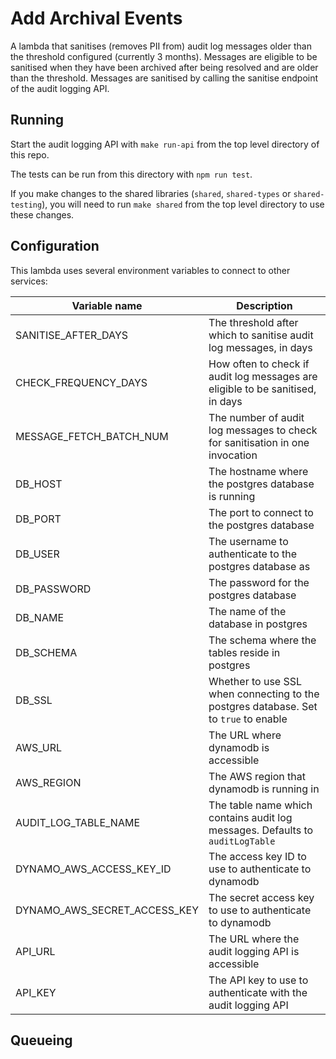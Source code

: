 # Add Archival Events

A lambda that sanitises (removes PII from) audit log messages older than the threshold configured (currently 3 months). Messages are eligible to be sanitised when they have been archived after being resolved and are older than the threshold. Messages are sanitised by calling the sanitise endpoint of the audit logging API.

## Running

Start the audit logging API with `make run-api` from the top level directory of this repo.

The tests can be run from this directory with `npm run test`.

If you make changes to the shared libraries (`shared`, `shared-types` or `shared-testing`), you will need to run `make shared` from the top level directory to use these changes.

## Configuration

This lambda uses several environment variables to connect to other services:

|Variable name|Description|
|-------------|-----------|
|SANITISE_AFTER_DAYS|The threshold after which to sanitise audit log messages, in days|
|CHECK_FREQUENCY_DAYS|How often to check if audit log messages are eligible to be sanitised, in days|
|MESSAGE_FETCH_BATCH_NUM|The number of audit log messages to check for sanitisation in one invocation|
|DB_HOST|The hostname where the postgres database is running|
|DB_PORT|The port to connect to the postgres database|
|DB_USER|The username to authenticate to the postgres database as|
|DB_PASSWORD|The password for the postgres database|
|DB_NAME|The name of the database in postgres|
|DB_SCHEMA|The schema where the tables reside in postgres|
|DB_SSL|Whether to use SSL when connecting to the postgres database. Set to `true` to enable|
|AWS_URL|The URL where dynamodb is accessible|
|AWS_REGION|The AWS region that dynamodb is running in|
|AUDIT_LOG_TABLE_NAME|The table name which contains audit log messages. Defaults to `auditLogTable`|
|DYNAMO_AWS_ACCESS_KEY_ID|The access key ID to use to authenticate to dynamodb|
|DYNAMO_AWS_SECRET_ACCESS_KEY|The secret access key to use to authenticate to dynamodb|
|API_URL|The URL where the audit logging API is accessible|
|API_KEY|The API key to use to authenticate with the audit logging API|

## Queueing

